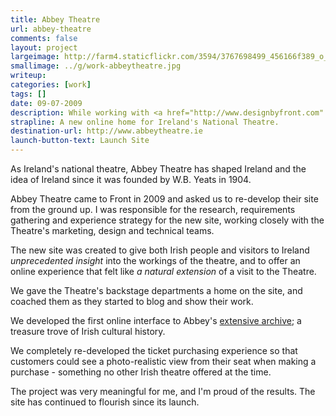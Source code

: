 ```yaml
---
title: Abbey Theatre
url: abbey-theatre
comments: false
layout: project
largeimage: http://farm4.staticflickr.com/3594/3767698499_456166f389_o_d.jpg
smallimage: ../g/work-abbeytheatre.jpg
writeup: 
categories: [work]
tags: []
date: 09-07-2009
description: While working with <a href="http://www.designbyfront.com" title="Front">Front</a> I had the privilege of working on a new online presence for Abbey Theatre. 
strapline: A new online home for Ireland's National Theatre.
destination-url: http://www.abbeytheatre.ie
launch-button-text: Launch Site
---
```

As Ireland's national theatre, Abbey Theatre has shaped Ireland and the idea of Ireland since it was founded by W.B. Yeats in 1904. 

Abbey Theatre came to Front in 2009 and asked us to re-develop their site from the ground up. I was responsible for the research, requirements gathering and experience strategy for the new site, working closely with the Theatre's marketing, design and technical teams. 

The new site was created to give both Irish people and visitors to Ireland *unprecedented insight* into the workings of the theatre, and to offer an online experience that felt like *a natural extension* of a visit to the Theatre. 

We gave the Theatre's backstage departments a home on the site, and coached them as they started to blog and show their work. 

We developed the first online interface to Abbey's <a href="http://www.abbeytheatre.ie/archives">extensive archive</a>; a treasure trove of Irish cultural history. 

We completely re-developed the ticket purchasing experience so that customers could see a photo-realistic view from their seat when making a purchase - something no other Irish theatre offered at the time. 

The project was very meaningful for me, and I'm proud of the results. The site has continued to flourish since its launch.